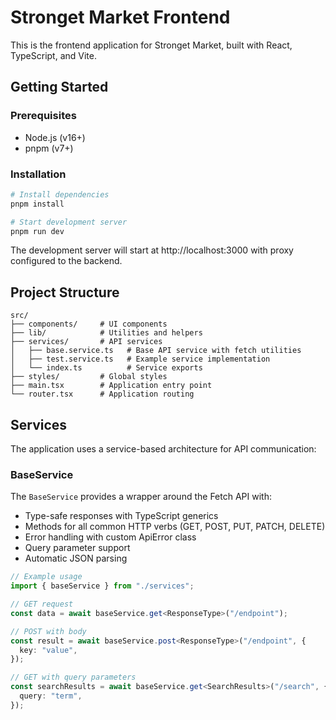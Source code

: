 # Stronget Market Frontend

This is the frontend application for Stronget Market, built with React, TypeScript, and Vite.

## Getting Started

### Prerequisites

- Node.js (v16+)
- pnpm (v7+)

### Installation

```bash
# Install dependencies
pnpm install

# Start development server
pnpm run dev
```

The development server will start at http://localhost:3000 with proxy configured to the backend.

## Project Structure

```
src/
├── components/     # UI components
├── lib/            # Utilities and helpers
├── services/       # API services
│   ├── base.service.ts   # Base API service with fetch utilities
│   ├── test.service.ts   # Example service implementation
│   └── index.ts          # Service exports
├── styles/         # Global styles
├── main.tsx        # Application entry point
└── router.tsx      # Application routing
```

## Services

The application uses a service-based architecture for API communication:

### BaseService

The `BaseService` provides a wrapper around the Fetch API with:

- Type-safe responses with TypeScript generics
- Methods for all common HTTP verbs (GET, POST, PUT, PATCH, DELETE)
- Error handling with custom ApiError class
- Query parameter support
- Automatic JSON parsing

```typescript
// Example usage
import { baseService } from "./services";

// GET request
const data = await baseService.get<ResponseType>("/endpoint");

// POST with body
const result = await baseService.post<ResponseType>("/endpoint", {
  key: "value",
});

// GET with query parameters
const searchResults = await baseService.get<SearchResults>("/search", {
  query: "term",
});
```
